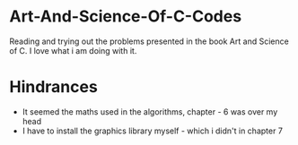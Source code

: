 # Art-And-Science-Of-C-Codes
Reading and trying out the problems presented in the book Art and Science of C. I love what i am doing with it.

# Hindrances
* It seemed the maths used in the algorithms, chapter - 6 was over my head
* I have to install the graphics library myself - which i didn't in chapter 7

